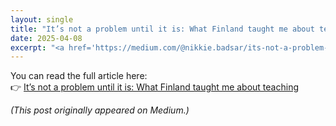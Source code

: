 ```yaml
---
layout: single
title: "It’s not a problem until it is: What Finland taught me about teaching"
date: 2025-04-08
excerpt: "<a href='https://medium.com/@nikkie.badsar/its-not-a-problem-until-it-is-what-finland-taught-me-about-teaching-9464dd5ad42f' target='_blank'>Read this post on Medium →</a>"
---
```


You can read the full article here:  
👉 [It’s not a problem until it is: What Finland taught me about teaching](https://medium.com/@nikkie.badsar/its-not-a-problem-until-it-is-what-finland-taught-me-about-teaching-9464dd5ad42f)

_(This post originally appeared on Medium.)_
